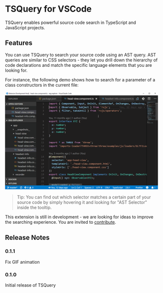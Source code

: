 # TSQuery for VSCode

TSQuery enables powerful source code search in TypeScript and JavaScript projects.

## Features

You can use TSQuery to search your source code using an AST query. AST queries are similar to CSS selectors - they let you drill down the hierarchy of code declarations and match the specific language elements that you are looking for.

For instance, the following demo shows how to search for a parameter of a class constructors in the current file:

![AST Query](images/vscode-tsquery.gif)

> Tip: You can find out which selector matches a certain part of your source code by simply hovering it and looking for "AST Selector" inside the tooltip.

This extension is still in development - we are looking for ideas to improve the searching experience. You are invited to [contribute](https://github.com/urish/vscode-tsquery).

## Release Notes

### 0.1.1

Fix GIF animation

### 0.1.0

Initial release of TSQuery
